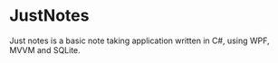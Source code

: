 # JustNotes
Just notes is a basic note taking application written in C#, using WPF, MVVM and SQLite.